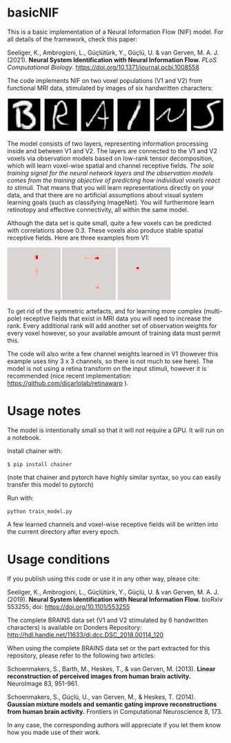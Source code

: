 # basicNIF

This is a basic implementation of a Neural Information Flow (NIF) model. For all details of the framework, check this paper: 

Seeliger, K., Ambrogioni, L., Güçlütürk, Y., Güçlü, U. & van Gerven,
M. A. J. (2021). **Neural System Identification with Neural Information Flow.** *PLoS Computational Biology*. https://doi.org/10.1371/journal.pcbi.1008558

The code implements NIF on two voxel populations (V1 and V2) from functional MRI data, stimulated by images of six handwritten characters: 

![Handwritten character stimuli (B R A I N S)](BRAINS.png)

The model consists of two layers, representing information processing inside and between V1 and V2. The layers are connected to the V1 and V2 voxels via observation models based on low-rank tensor decomposition, which will learn voxel-wise spatial and channel receptive fields. *The sole training signal for the neural network layers and the observation models comes from the training objective of predicting how individual voxels react to stimuli.* That means that you will learn representations directly on your data, and that there are no artificial assumptions about visual system learning goals (such as classifying ImageNet). You will furthermore learn retinotopy and effective connectivity, all within the same model. 

Although the data set is quite small, quite a few voxels can be predicted with correlations above 0.3. These voxels also produce stable spatial receptive fields. Here are three examples from V1: 

![3 spatial receptive fields](spatialRFs.png)

To get rid of the symmetric artefacts, and for learning more complex (multi-pole) receptive fields that exist in MRI data you will need to increase the rank. Every additional rank will add another set of observation weights for every voxel however, so your available amount of training data must permit this. 

The code will also write a few channel weights learned in V1 (however this example uses tiny 3 x 3 channels, so there is not much to see here). The model is not using a retina transform on the input stimuli, however it is recommended (nice recent implementation: https://github.com/dicarlolab/retinawarp ). 


Usage notes
===========

The model is intentionally small so that it will not require a GPU. It will run on a notebook. 

Install chainer with: 

    $ pip install chainer
    
(note that chainer and pytorch have highly similar syntax, so you can easily transfer this model to pytorch)

Run with: 

    python train_model.py

A few learned channels and voxel-wise receptive fields will be written into the current directory after every epoch. 


Usage conditions
================

If you publish using this code or use it in any other way, please cite:

Seeliger, K., Ambrogioni, L., Güçlütürk, Y., Güçlü, U. & van Gerven,
M. A. J. (2019). **Neural System Identification with Neural Information Flow.** bioRxiv 553255; doi: https://doi.org/10.1101/553255

The complete BRAINS data set (V1 and V2 stimulated by 6 handwritten characters) is available on Donders Repository: 
http://hdl.handle.net/11633/di.dcc.DSC_2018.00114_120

When using the complete BRAINS data set or the part extracted for this repository, please refer to the following two articles:

Schoenmakers, S., Barth, M., Heskes, T., & van Gerven, M. (2013). **Linear reconstruction of perceived images from human brain activity.** NeuroImage 83, 951-961.

Schoenmakers, S., Güçlü, U., van Gerven, M., & Heskes, T. (2014). **Gaussian mixture models and semantic gating improve reconstructions from human brain activity.** Frontiers in Computational Neuroscience 8, 173.

In any case, the corresponding authors will appreciate if you let them know how you made use of their work. 
